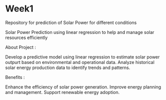 # Week1
Repository for prediction of Solar Power for different conditions

Solar Power Prediction using linear regression to help and manage solar resources efficiently

About Project :

Develop a predictive model using linear regression to estimate solar power outpurt based on environmental and operational data.
Analyze historical solar energy production data to identify trends and patterns.

Benefits :

Enhance the efficiency of solar power generation.
Improve energy planning and management.
Support renewable energy adoption.